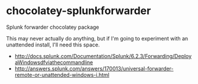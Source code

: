 # chocolatey-splunkforwarder
Splunk forwarder chocolatey package

This may never actually do anything, but if I'm going to experiment with an unattended install, I'll need this space.

- http://docs.splunk.com/Documentation/Splunk/6.2.3/Forwarding/DeployaWindowsdfviathecommandline
- http://answers.splunk.com/answers/170013/universal-forwarder-remote-or-unattended-windows-i.html
